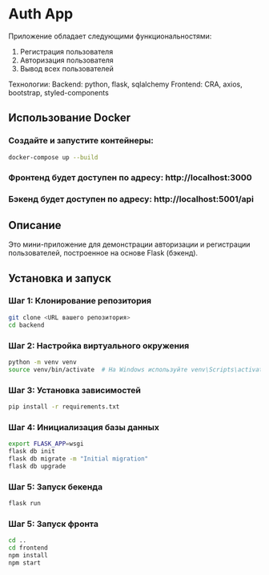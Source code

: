 # Auth App

Приложение обладает следующими функциональностями:
1. Регистрация пользователя
2. Авторизация пользователя
3. Вывод всех пользователей

Технологии:
Backend: python, flask, sqlalchemy
Frontend: CRA, axios, bootstrap, styled-components

## Использование Docker

### Создайте и запустите контейнеры:

```sh
docker-compose up --build
```

### Фронтенд будет доступен по адресу: http://localhost:3000

### Бэкенд будет доступен по адресу: http://localhost:5001/api

## Описание

Это мини-приложение для демонстрации авторизации и регистрации пользователей, построенное на основе Flask (бэкенд).

## Установка и запуск

### Шаг 1: Клонирование репозитория

```sh
git clone <URL вашего репозитория>
cd backend
```

### Шаг 2: Настройка виртуального окружения

```sh
python -m venv venv
source venv/bin/activate  # На Windows используйте venv\Scripts\activate
```

### Шаг 3: Установка зависимостей

```sh
pip install -r requirements.txt
```

### Шаг 4: Инициализация базы данных

```sh
export FLASK_APP=wsgi
flask db init
flask db migrate -m "Initial migration"
flask db upgrade
```

### Шаг 5: Запуск бекенда

```sh
flask run
```

### Шаг 5: Запуск фронта

```sh
cd ..
cd frontend
npm install
npm start
```